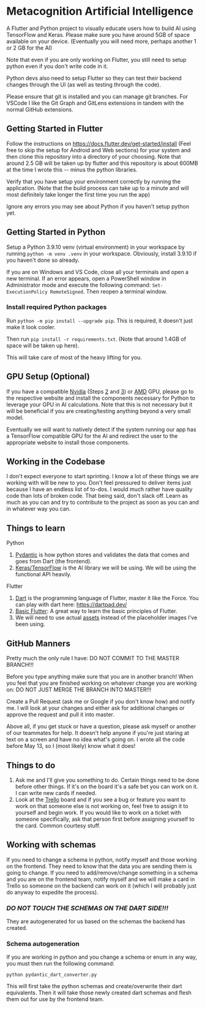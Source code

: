 # Metacognition Artificial Intelligence

A Flutter and Python project to visually educate users how to build AI using TensorFlow and Keras. Please make sure you have around 5GB of space available on your device. (Eventually you will need more, perhaps another 1 or 2 GB for the AI)

Note that even if you are only working on Flutter, you still need to setup python even if you don't write code in it.

Python devs also need to setup Flutter so they can test their backend changes through the UI (as well as testing through the code).

Please ensure that git is installed and you can manage git branches. For VSCode I like the Git Graph and GitLens extensions in tandem with the normal GitHub extensions.

## Getting Started in Flutter

Follow the instructions on <https://docs.flutter.dev/get-started/install> (Feel free to skip the setup for Android and Web sections) for your system and then clone this repository into a directory of your choosing. Note that around 2.5 GB will be taken up by flutter and this repository is about 600MB at the time I wrote this -- minus the python libraries.

Verify that you have setup your environment correctly by running the application. (Note that the build process can take up to a minute and will most definitely take longer the first time you run the app)

Ignore any errors you may see about Python if you haven't setup python yet.

## Getting Started in Python

Setup a Python 3.9.10 venv (virtual environment) in your workspace by running `python -m venv .venv` in your workspace. Obviously, install 3.9.10 if you haven't done so already.

If you are on Windows and VS Code, close all your terminals and open a new terminal. If an error appears, open a PowerShell window in Administrator mode and execute the following command: `Set-ExecutionPolicy RemoteSigned`. Then reopen a terminal window.

### Install required Python packages

Run `python -m pip install --upgrade pip`. This is required, it doesn't just make it look cooler.

Then run `pip install -r requirements.txt`. (Note that around 1.4GB of space will be taken up here).

This will take care of most of the heavy lifting for you.

## GPU Setup (Optional)

If you have a compatible [Nvidia](https://developer.nvidia.com/cuda-gpus) (Steps [2](https://developer.nvidia.com/cuda-toolkit-archive) and [3](https://developer.nvidia.com/rdp/cudnn-archive)) or [AMD](https://medium.com/analytics-vidhya/install-tensorflow-2-for-amd-gpus-87e8d7aeb812) GPU, please go to the respective website and install the components necessary for Python to leverage your GPU in AI calculations. Note that this is not necessary but it will be beneficial if you are creating/testing anything beyond a very small model.

Eventually we will want to natively detect if the system running our app has a TensorFlow compatible GPU for the AI and redirect the user to the appropriate website to install those components.

## Working in the Codebase

I don't expect everyone to start sprinting. I know a lot of these things we are working with will be new to you. Don't feel pressured to deliver items just because I have an endless list of to-dos. I would much rather have quality code than lots of broken code. That being said, don't slack off. Learn as much as you can and try to contribute to the project as soon as you can and in whatever way you can.

## Things to learn

Python

1. [Pydantic](https://pydantic-docs.helpmanual.io/) is how python stores and validates the data that comes and goes from Dart (the frontend).
2. [Keras/TensorFlow](https://keras.io/getting_started/intro_to_keras_for_engineers/) is the AI library we will be using. We will be using the functional API heavily.

Flutter

1. [Dart](https://dart.dev/guides/language/language-tour) is the programming language of Flutter, master it like the Force. You can play with dart here: <https://dartpad.dev/>
2. [Basic Flutter](https://docs.flutter.dev/reference/tutorials): A great way to learn the basic principles of Flutter.
3. We will need to use actual [assets](https://docs.flutter.dev/development/ui/assets-and-images) instead of the placeholder images I've been using.

## GitHub Manners

Pretty much the only rule I have: DO NOT COMMIT TO THE MASTER BRANCH!!!

Before you type anything make sure that you are in another branch! When you feel that you are finished working on whatever change you are working on: DO NOT JUST MERGE THE BRANCH INTO MASTER!!!

Create a Pull Request (ask me or Google if you don't know how) and notify me. I will look at your changes and either ask for additional changes or approve the request and pull it into master.

Above all, if you get stuck or have a question, please ask myself or another of our teammates for help. It doesn't help anyone if you're just staring at text on a screen and have no idea what's going on. I wrote all the code before May 13, so I (most likely) know what it does!

## Things to do

1. Ask me and I'll give you something to do. Certain things need to be done before other things. If it's on the board it's a safe bet you can work on it. I can write new cards if needed.
2. Look at the [Trello](https://trello.com/b/v5lPOZBl/sprint-board) board and if you see a bug or feature you want to work on that someone else is not working on, feel free to assign it to yourself and begin work. If you would like to work on a ticket with someone specifically, ask that person first before assigning yourself to the card. Common courtesy stuff.

## Working with schemas

If you need to change a schema in python, notify myself and those working on the frontend. They need to know that the data you are sending them is going to change.
If you need to add/remove/change something in a schema and you are on the frontend team, notify myself and we will make a card in Trello so someone on the backend can work on it (which I will probably just do anyway to expedite the process).

### **_DO NOT TOUCH THE SCHEMAS ON THE DART SIDE!!!_**

They are autogenerated for us based on the schemas the backend has created.

### Schema autogeneration

If you are working in python and you change a schema or enum in any way, you must then run the following command:

`python pydantic_dart_converter.py`

This will first take the python schemas and create/overwrite their dart equivalents. Then it will take those newly created dart schemas and flesh them out for use by the frontend team.
